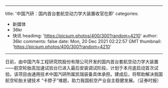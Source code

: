 
---
title: '中国汽研：国内首台套航空动力学大装置收官在即'
categories: 
 - 新媒体
 - 36kr
 - 快讯
headimg: 'https://picsum.photos/400/300?random=4210'
author: 36kr
comments: false
date: Mon, 20 Dec 2021 02:22:57 GMT
thumbnail: 'https://picsum.photos/400/300?random=4210'
---

<div>   
日前，由中国汽车工程研究院股份有限公司开发的国内首台套航空动力学大装置——航空轮胎高加速试验台已进入最后安装调试阶段，计划于本月底启动首次试验。该项目由通用技术中国汽研所属凯瑞装备具体承担。建成后，将帮助解决我国航空轮胎关键技术 “卡脖子”难题，助力我国航空产业自主稳健发展。（证券时报）  
</div>
            